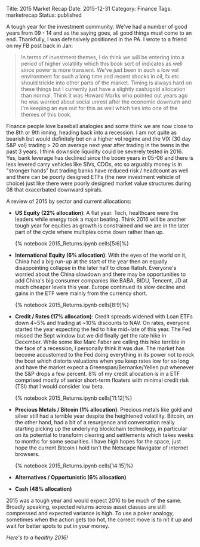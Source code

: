 Title: 2015 Market Recap
Date: 2015-12-31
Category: Finance
Tags: marketrecap
Status: published

A tough year for the investment community. We've had a number of good years from 09 - 14 and as the saying goes, all good things must come to an end. Thankfully, I was defensively positioned in the PA. I wrote to a friend on my FB post back in Jan: 

 >In terms of investment themes, I do think we will be entering into a period of higher volatility which this book sort of indicates as well since power is more transient. We've just been in such a low vol environment for such a long time and recent shocks in oil, fx etc should trickle into other parts of the market. Timing is always hard on these things but I currently just have a slightly cash/gold allocation than normal. Think it was Howard Marks who pointed out years ago he was worried about social unrest after the economic downturn and I'm keeping an eye out for this as well which ties into one of the themes of this book.

Finance people love baseball analogies and some think we are now close to the 8th or 9th inning, heading back into a recession. I am not quite as bearish but would definitely bet on a higher vol regime and the VIX (30 day S&P vol) trading > 20 on average next year after trading in the teens in the past 3 years. I think downside liquidity could be severely tested in 2016. Yes, bank leverage has declined since the boom years in 05-06 and there is less levered carry vehicles like SIVs, CDOs, etc so arguably money is in "stronger hands" but trading banks have reduced risk / headcount as well and there can be poorly designed ETFs (the new investment vehicle of choice) just like there were poorly designed market value structures during 08 that exacerbated downward spirals.

A review of 2015 by sector and current allocations:

+ **US Equity (22% allocation)**: A flat year. Tech, healthcare were the leaders while energy took a major beating. Think 2016 will be another tough year for equities as growth is constrained and we are in the later part of the cycle where multiples come down rather than up. 

    {% notebook 2015_Returns.ipynb cells[5:6]%}

+ **International Equity (6% allocation)**: With the eyes of the world on it, China had a big run-up at the start of the year then an equally disappointing collapse in the later half to close flatish. Everyone's worried about the China slowdown and there may be opportunities to add China's big consumer companies like BABA, BIDU, Tencent, JD at much cheaper levels this year. Europe continued its slow decline and gains in the ETF were mainly from the currency short.

    {% notebook 2015_Returns.ipynb cells[8:9]%}

+ **Credit / Rates (17% allocation)**: Credit spreads widened with Loan ETFs down 4~5% and trading at ~10% discounts to NAV.  On rates, everyone started the year expecting the fed to hike mid~late of this year. The Fed missed the Sept window but we did finally get the rate hike in December. While some like Marc Faber are calling this hike terrible in the face of a recession, I personally think it was due. The market has become accustomed to the Fed doing everything in its power not to rock the boat which distorts valuations when you keep rates low for so long and have the market expect a Greenspan/Bernanke/Yellen put whenever the S&P drops a few percent. 8% of my credit allocation is in a ETF comprised mostly of senior short-term floaters with minimal credit risk (TSI) that I would consider low beta.

    {% notebook 2015_Returns.ipynb cells[11:12]%}

+ **Precious Metals / Bitcoin (1% allocation)**: Precious metals like gold and silver still had a terrible year despite the heightened volatility. Bitcoin, on the other hand, had a bit of a resurgence and conversation really starting picking up the underlying blockchain technology, in particular on its potential to transform clearing and settlements which takes weeks to months for some securities. I have high hopes for the space, just hope the current Bitcoin I hold isn't the Netscape Navigator of internet browsers.

    {% notebook 2015_Returns.ipynb cells[14:15]%}

+ **Alternatives / Opportunistic (6% allocation)**

+ **Cash (48% allocation)**

2015 was a tough year and would expect 2016 to be much of the same. Broadly speaking, expected returns across asset classes are still compressed and expected variance is high. To use a poker analogy, sometimes when the action gets too hot, the correct move is to nit it up and wait for better spots to put in your money. 

*Here's to a healthy 2016!*




